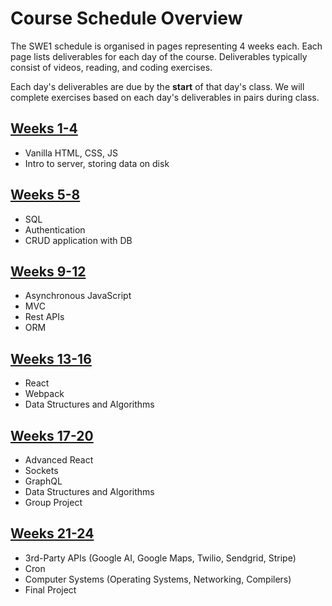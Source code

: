 # Course Schedule Overview

The SWE1 schedule is organised in pages representing 4 weeks each. Each page lists deliverables for each day of the course. Deliverables typically consist of videos, reading, and coding exercises. 

Each day's deliverables are due by the **start** of that day's class. We will complete exercises based on each day's deliverables in pairs during class.

## [Weeks 1-4](weeks-1-4.md)

* Vanilla HTML, CSS, JS
* Intro to server, storing data on disk

## [Weeks 5-8](weeks-5-8.md)

* SQL
* Authentication
* CRUD application with DB

## [Weeks 9-12](weeks-9-12.md)

* Asynchronous JavaScript
* MVC
* Rest APIs
* ORM

## [Weeks 13-16](weeks-13-16.md)

* React
* Webpack
* Data Structures and Algorithms

## [Weeks 17-20](weeks-17-20.md)

* Advanced React
* Sockets
* GraphQL
* Data Structures and Algorithms
* Group Project

## [Weeks 21-24](weeks-21-24.md)

* 3rd-Party APIs \(Google AI, Google Maps, Twilio, Sendgrid, Stripe\)
* Cron
* Computer Systems \(Operating Systems, Networking, Compilers\)
* Final Project

